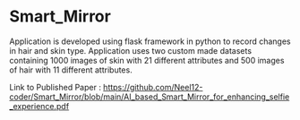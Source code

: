 # Smart_Mirror
Application is developed using flask framework in python to record changes in hair and skin type. Application uses two custom made datasets containing 1000 images of skin with 21
different attributes and 500 images of hair with 11 different attributes. 

Link to Published Paper : https://github.com/Neel12-coder/Smart_Mirror/blob/main/AI_based_Smart_Mirror_for_enhancing_selfie_experience.pdf
